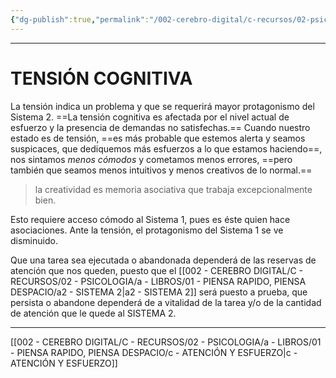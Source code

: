 ```yaml
---
{"dg-publish":true,"permalink":"/002-cerebro-digital/c-recursos/02-psicologia/a-libros/01-piensa-rapido-piensa-despacio/e1-tension-cognitiva/"}
---
```



---
# TENSIÓN COGNITIVA
La tensión indica un problema y que se requerirá mayor protagonismo del Sistema 2. ==La tensión cognitiva es afectada por el nivel actual de esfuerzo y la presencia de demandas no satisfechas.==
Cuando nuestro estado es de tensión, ==es más probable que estemos alerta y seamos suspicaces, que dediquemos más esfuerzos a lo que estamos haciendo==, nos sintamos _menos cómodos_ y cometamos menos errores, ==pero también que seamos menos intuitivos y menos creativos de lo normal.==

>la creatividad es memoria asociativa que trabaja excepcionalmente bien.

Esto requiere acceso cómodo al Sistema 1, pues es éste quien hace asociaciones. Ante la tensión, el protagonismo del Sistema 1 se ve disminuido.

Que una tarea sea ejecutada o abandonada dependerá de las reservas de atención que nos queden, puesto que el [[002 - CEREBRO DIGITAL/C - RECURSOS/02 - PSICOLOGIA/a - LIBROS/01 - PIENSA RAPIDO, PIENSA DESPACIO/a2 - SISTEMA 2\|a2 - SISTEMA 2]] será puesto a prueba, que persista o abandone dependerá de a vitalidad de la tarea y/o de la cantidad de atención que le quede al SISTEMA 2.

---
[[002 - CEREBRO DIGITAL/C - RECURSOS/02 - PSICOLOGIA/a - LIBROS/01 - PIENSA RAPIDO, PIENSA DESPACIO/c - ATENCIÓN Y ESFUERZO\|c - ATENCIÓN Y ESFUERZO]]
